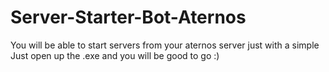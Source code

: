 # Server-Starter-Bot-Aternos
You will be able to start servers from your aternos server just with a simple 
Just open up the .exe and you will be good to go :)
